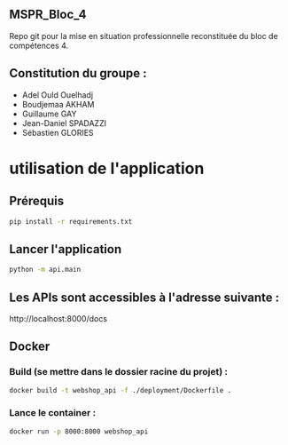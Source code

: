 ## MSPR_Bloc_4

Repo git pour la mise en situation professionnelle reconstituée du bloc de compétences 4.

## Constitution du groupe :

- Adel Ould Ouelhadj
- Boudjemaa AKHAM
- Guillaume GAY
- Jean-Daniel SPADAZZI
- Sébastien GLORIES

# utilisation de l'application

## Prérequis

```sh
pip install -r requirements.txt
```

## Lancer l'application

```sh
python -m api.main
```

## Les APIs sont accessibles à l'adresse suivante :

http://localhost:8000/docs

## Docker

### Build (se mettre dans le dossier racine du projet) :

```sh
docker build -t webshop_api -f ./deployment/Dockerfile .
```

### Lance le container :

```sh
docker run -p 8000:8000 webshop_api
```